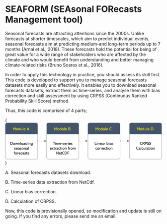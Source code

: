 # SEAFORM (SEAsonal FORecasts Management tool)

Seasonal forecasts are attracting attentions since the 2000s. Unlike forecasts at shorter timescales, which aim to predict individual events, seasonal forecasts aim at predicting medium-and long-term periods up to 7 months (Arnal et al., 2018). These forecasts hold the potential for being of great value for a wide range of stakeholders who are affected by the climate and who would benefit from understanding and better managing climate‐related risks (Bruno Soares et al., 2016).

In order to apply this technology in practice, you should assess its skill first. This code is developed to support you to manage seasonal forecasts datasets more easily and effectively. It enables you to download seasonal forecasts datasets, extract them as time-series, and analyse them with bias correction and skill assessment by using CRPSS (Continuous Ranked Probability Skill Score) method.

Thus, this code is comprised of 4 parts;

(<img src="util/images/Modules.jpg">)

A. Seasonal forecasts datasets download.

B. Time-series data extraction from NetCdf.

C. Linear bias correction.

D. Calculation of CRPSS.

Now, this code is provisionally opened, so modification and update is still on going. If you find any errors, please send me an email.
